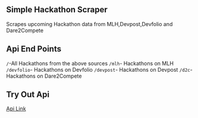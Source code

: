 ## Simple Hackathon Scraper

Scrapes upcoming Hackathon data from MLH,Devpost,Devfolio and Dare2Compete

## Api End Points

`/`-All Hackathons from the above sources
`/mlh`- Hackathons on MLH
`/devfolio`- Hackathons on Devfolio
`/devpost`- Hackathons on Devpost
`/d2c`- Hackathons on Dare2Compete

## Try Out Api

[Api Link]()
